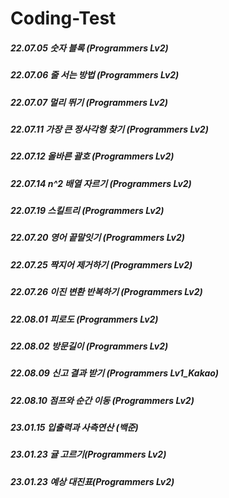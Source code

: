 # Coding-Test
##### 22.07.05 숫자 블록 (Programmers Lv2)
##### 22.07.06 줄 서는 방법 (Programmers Lv2)
##### 22.07.07 멀리 뛰기 (Programmers Lv2)
##### 22.07.11 가장 큰 정사각형 찾기 (Programmers Lv2)
##### 22.07.12 올바른 괄호 (Programmers Lv2)
##### 22.07.14 n^2 배열 자르기 (Programmers Lv2)
##### 22.07.19 스킬트리 (Programmers Lv2)
##### 22.07.20 영어 끝말잇기 (Programmers Lv2)
##### 22.07.25 짝지어 제거하기 (Programmers Lv2)
##### 22.07.26 이진 변환 반복하기 (Programmers Lv2)
##### 22.08.01 피로도 (Programmers Lv2)
##### 22.08.02 방문길이 (Programmers Lv2)
##### 22.08.09 신고 결과 받기 (Programmers Lv1_Kakao)
##### 22.08.10 점프와 순간 이동 (Programmers Lv2)
##### 23.01.15 입출력과 사측연산 (백준)
##### 23.01.23 귤 고르기(Programmers Lv2)
##### 23.01.23 예상 대진표(Programmers Lv2)
